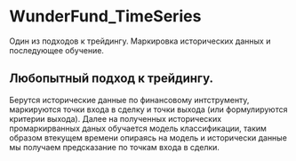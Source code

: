 # WunderFund_TimeSeries
Один из подходов к трейдингу. Маркировка исторических данных и последующее обучение.

## Любопытный подход к трейдингу.
Берутся исторические данные по финансовому интструменту, маркируются точки входа в сделку и точки выхода (или формулируются критерии выхода). Далее на полученных исторических промаркирванных даных обучается модель классификации, таким образом втекущем времени опираясь на модель и исторически данные мы получаем предсказание по точкам входа в сделки.
